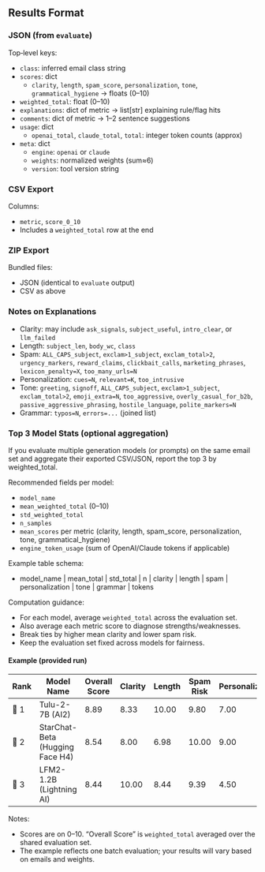 ## Results Format

### JSON (from `evaluate`)
Top‑level keys:
- `class`: inferred email class string
- `scores`: dict
  - `clarity`, `length`, `spam_score`, `personalization`, `tone`, `grammatical_hygiene` → floats (0–10)
- `weighted_total`: float (0–10)
- `explanations`: dict of metric → list[str] explaining rule/flag hits
- `comments`: dict of metric → 1–2 sentence suggestions
- `usage`: dict
  - `openai_total`, `claude_total`, `total`: integer token counts (approx)
- `meta`: dict
  - `engine`: `openai` or `claude`
  - `weights`: normalized weights (sum≈6)
  - `version`: tool version string

### CSV Export
Columns:
- `metric`, `score_0_10`
- Includes a `weighted_total` row at the end

### ZIP Export
Bundled files:
- JSON (identical to `evaluate` output)
- CSV as above

### Notes on Explanations
- Clarity: may include `ask_signals`, `subject_useful`, `intro_clear`, or `llm_failed`
- Length: `subject_len`, `body_wc`, `class`
- Spam: `ALL_CAPS_subject`, `exclam>1_subject`, `exclam_total>2`, `urgency_markers`, `reward_claims`, `clickbait_calls`, `marketing_phrases`, `lexicon_penalty=X`, `too_many_urls=N`
- Personalization: `cues=N`, `relevant=K`, `too_intrusive`
- Tone: `greeting`, `signoff`, `ALL_CAPS_subject`, `exclam>1_subject`, `exclam_total>2`, `emoji_extra=N`, `too_aggressive`, `overly_casual_for_b2b`, `passive_aggressive_phrasing`, `hostile_language`, `polite_markers=N`
- Grammar: `typos=N`, `errors=...` (joined list)


### Top 3 Model Stats (optional aggregation)
If you evaluate multiple generation models (or prompts) on the same email set and aggregate their exported CSV/JSON, report the top 3 by weighted_total.

Recommended fields per model:
- `model_name`
- `mean_weighted_total` (0–10)
- `std_weighted_total`
- `n_samples`
- `mean_scores` per metric (clarity, length, spam_score, personalization, tone, grammatical_hygiene)
- `engine_token_usage` (sum of OpenAI/Claude tokens if applicable)

Example table schema:
- model_name | mean_total | std_total | n | clarity | length | spam | personalization | tone | grammar | tokens

Computation guidance:
- For each model, average `weighted_total` across the evaluation set.
- Also average each metric score to diagnose strengths/weaknesses.
- Break ties by higher mean clarity and lower spam risk.
- Keep the evaluation set fixed across models for fairness.

#### Example (provided run)

Rank | Model Name | Overall Score | Clarity | Length | Spam Risk | Personalization | Tone | Grammar
--- | --- | --- | --- | --- | --- | --- | --- | ---
🥇 1 | Tulu-2-7B (AI2) | 8.89 | 8.33 | 10.00 | 9.80 | 7.00 | 8.25 | 10.00
🥈 2 | StarChat-Beta (Hugging Face H4) | 8.54 | 8.00 | 6.98 | 10.00 | 9.00 | 7.25 | 10.00
🥉 3 | LFM2-1.2B (Lightning AI) | 8.44 | 10.00 | 8.44 | 9.39 | 4.50 | 8.00 | —

Notes:
- Scores are on 0–10. “Overall Score” is `weighted_total` averaged over the shared evaluation set.
- The example reflects one batch evaluation; your results will vary based on emails and weights.


